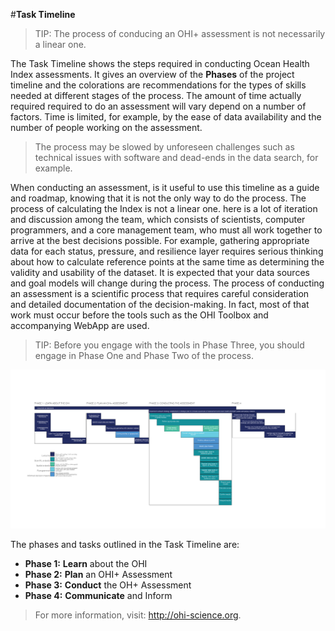 #**Task Timeline**

> TIP: The process of conducing an OHI+ assessment is not necessarily a linear one.

The Task Timeline shows the steps required in conducting Ocean Health Index assessments. It gives an overview of the **Phases** of the project timeline and the colorations are recommendations for the types of skills needed at different stages of the process. The amount of time actually required required to do an assessment will vary depend on a number of factors. Time is limited, for example, by the ease of data availability and the number of people working on the assessment.

>The process may be slowed by unforeseen challenges such as technical issues with software and dead-ends in the data search, for example.

When conducting an assessment, is it useful to use this timeline as a guide and roadmap, knowing that it is not the only way to do the process. The process of calculating the Index is not a linear one. here is a lot of iteration and discussion among the team, which consists of scientists, computer programmers, and a core management team, who must all work together to arrive at the best decisions possible. For example, gathering appropriate data for each status, pressure, and resilience layer requires serious thinking about how to calculate reference points at the same time as determining the validity and usability of the dataset. It is expected that your data sources and goal models will change during the process. The process of conducting an assessment is a scientific process that requires careful consideration and detailed documentation of the decision-making. In fact, most of that work must occur before the tools such as the OHI Toolbox and accompanying WebApp are used.

> TIP: Before you engage with the tools in Phase Three, you should engage in Phase One and Phase Two of the process.

![A timeline of the OHI+ assessment process.](./Figures/task_timeline-01.png)

The phases and tasks outlined in the Task Timeline are:

- **Phase 1:** **Learn** about the OHI
- **Phase 2:** **Plan** an OHI+ Assessment
- **Phase 3:** **Conduct** the OH+ Assessment
- **Phase 4:** **Communicate** and Inform

> For more information, visit: http://ohi-science.org.

